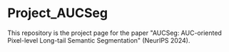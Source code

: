 # Project_AUCSeg
This repository is the project page for the paper "AUCSeg: AUC-oriented Pixel-level Long-tail Semantic Segmentation" (NeurIPS 2024).
